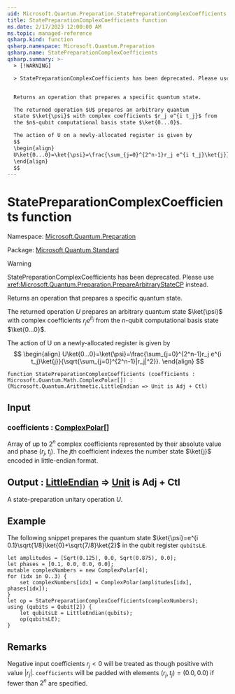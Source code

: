```yaml
---
uid: Microsoft.Quantum.Preparation.StatePreparationComplexCoefficients
title: StatePreparationComplexCoefficients function
ms.date: 2/17/2023 12:00:00 AM
ms.topic: managed-reference
qsharp.kind: function
qsharp.namespace: Microsoft.Quantum.Preparation
qsharp.name: StatePreparationComplexCoefficients
qsharp.summary: >-
  > [!WARNING]

  > StatePreparationComplexCoefficients has been deprecated. Please use <xref:Microsoft.Quantum.Preparation.PrepareArbitraryStateCP> instead.


  Returns an operation that prepares a specific quantum state.

  The returned operation $U$ prepares an arbitrary quantum
  state $\ket{\psi}$ with complex coefficients $r_j e^{i t_j}$ from
  the $n$-qubit computational basis state $\ket{0...0}$.

  The action of U on a newly-allocated register is given by
  $$
  \begin{align}
  U\ket{0...0}=\ket{\psi}=\frac{\sum_{j=0}^{2^n-1}r_j e^{i t_j}\ket{j}}{\sqrt{\sum_{j=0}^{2^n-1}|r_j|^2}}.
  \end{align}
  $$
---
```


# StatePreparationComplexCoefficients function

Namespace: [Microsoft.Quantum.Preparation](xref:Microsoft.Quantum.Preparation)

Package: [Microsoft.Quantum.Standard](https://nuget.org/packages/Microsoft.Quantum.Standard)


> [!WARNING]
> StatePreparationComplexCoefficients has been deprecated. Please use <xref:Microsoft.Quantum.Preparation.PrepareArbitraryStateCP> instead.

Returns an operation that prepares a specific quantum state.The returned operation $U$ prepares an arbitrary quantumstate $\ket{\psi}$ with complex coefficients $r_j e^{i t_j}$ fromthe $n$-qubit computational basis state $\ket{0...0}$.The action of U on a newly-allocated register is given by$$\begin{align}U\ket{0...0}=\ket{\psi}=\frac{\sum_{j=0}^{2^n-1}r_j e^{i t_j}\ket{j}}{\sqrt{\sum_{j=0}^{2^n-1}|r_j|^2}}.\end{align}$$

```qsharp
function StatePreparationComplexCoefficients (coefficients : Microsoft.Quantum.Math.ComplexPolar[]) : (Microsoft.Quantum.Arithmetic.LittleEndian => Unit is Adj + Ctl)
```


## Input

### coefficients : [ComplexPolar](xref:Microsoft.Quantum.Math.ComplexPolar)[]

Array of up to $2^n$ complex coefficients represented by theirabsolute value and phase $(r_j, t_j)$. The $j$th coefficientindexes the number state $\ket{j}$ encoded in little-endian format.



## Output : [LittleEndian](xref:Microsoft.Quantum.Arithmetic.LittleEndian) => [Unit](xref:microsoft.quantum.qsharp.valueliterals#unit-literal)  is Adj + Ctl

A state-preparation unitary operation $U$.

## Example

The following snippet prepares the quantum state $\ket{\psi}=e^{i 0.1}\sqrt{1/8}\ket{0}+\sqrt{7/8}\ket{2}$in the qubit register `qubitsLE`.```qsharplet amplitudes = [Sqrt(0.125), 0.0, Sqrt(0.875), 0.0];let phases = [0.1, 0.0, 0.0, 0.0];mutable complexNumbers = new ComplexPolar[4];for (idx in 0..3) {    set complexNumbers[idx] = ComplexPolar(amplitudes[idx], phases[idx]);}let op = StatePreparationComplexCoefficients(complexNumbers);using (qubits = Qubit[2]) {    let qubitsLE = LittleEndian(qubits);    op(qubitsLE);}```

## Remarks

Negative input coefficients $r_j < 0$ will be treated as thoughpositive with value $|r_j|$. `coefficients` will be padded withelements $(r_j, t_j) = (0.0, 0.0)$ if fewer than $2^n$ arespecified.